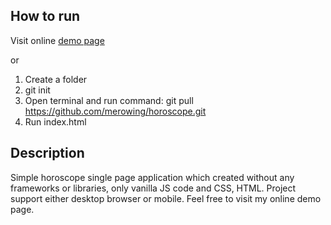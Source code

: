 ## How to run

Visit online [demo page](https://merowing.github.io/horoscope)

or

1. Create a folder
2. git init
3. Open terminal and run command: git pull https://github.com/merowing/horoscope.git
4. Run index.html

## Description

Simple horoscope single page application which created without any frameworks or libraries, only vanilla JS code and CSS, HTML. Project support either desktop browser or mobile.
Feel free to visit my online demo page.